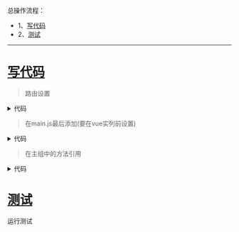 总操作流程：
- 1、[写代码](#vue.js-01)
- 2、[测试](#vue.js-02)

***

# <a name="vue.js-01" href="#" >写代码</a>

>路由设置

<details>
<summary>代码</summary>

```js
import Vue from 'vue'
import Router from 'vue-router'

import Login from '@/components/login/Login'
import MenuContainers from '@/components/home/MenuContainers'

Vue.use(Router)

export default new Router({
  routes: [
    {
      path: '/home',
      name: 'menuContainers',
      component: MenuContainers,
      meta: { 
        requireAuth: true,
        title: "首頁",
        keepAlive: false
      }
    },
    {
      path: '/',
      name: 'login',
      component: Login,
      meta: { 
        title: "登录",
        keepAlive: true 
      }
    }
  ]
})
```

</details>

>在main.js最后添加(要在vue实列前设置)

<details>
<summary>代码</summary>

```js
router.beforeEach((to, from, next) => {
  if (to.matched.some(record => record.meta.requireAuth)) {
    if (sessionStorage.getItem('user') != null) {
      next();
    } else {
      next({
        path: '/',
        redirect: to.fullPath
      });
    }
  } else {
    next();
  }
});

new Vue({
  el: '#app',
  router,
  i18n,
  components: {
    App
  },
  template: '<App/>'
})
```

</details>

>在主组中的方法引用

<details>
<summary>代码</summary>

```js

if (this.login) {
            let userObj = {
                name: this.form.userid,
                pwd: this.form.userpassword,
            }
              sessionStorage.setItem("user",JSON.stringify(userObj))
              this.$router.push('/home');
```

</details>


# <a name="vue.js-02" href="#" >测试</a>

运行测试